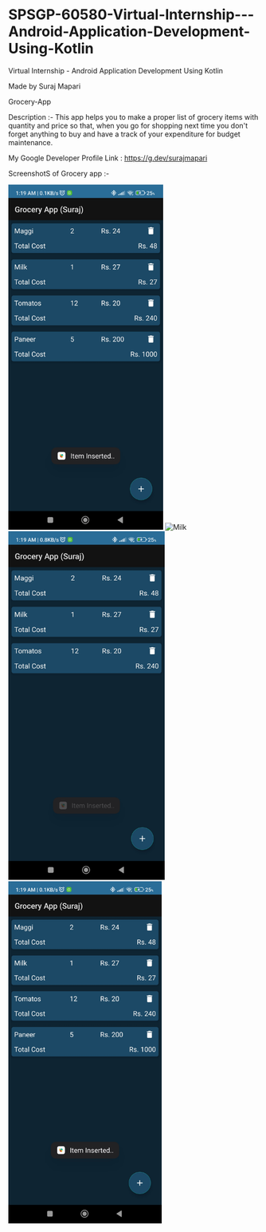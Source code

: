 # SPSGP-60580-Virtual-Internship---Android-Application-Development-Using-Kotlin
Virtual Internship - Android Application Development Using Kotlin

Made by Suraj Mapari

Grocery-App

Description :- This app helps you to make a proper list of grocery items with quantity and price so that, 
when you go for shopping next time you don't forget anything to buy and have a track of your expenditure for budget maintenance.

My Google Developer Profile Link : https://g.dev/surajmapari

ScreenshotS of Grocery app :-

<img width="311" alt="[Maggi" src="https://github.com/smartinternz02/SPSGP-60580-Virtual-Internship---Android-Application-Development-Using-Kotlin/blob/master/Media/IMG1.jpg">
<img width="315" alt="Milk" src="SPSGP-60580-Virtual-Internship---Android-Application-Development-Using-Kotlin/Media/IMG2.jpg">
<img width="314" alt="Tomatoes" src="https://github.com/smartinternz02/SPSGP-60580-Virtual-Internship---Android-Application-Development-Using-Kotlin/blob/master/Media/IMG3.jpg">
<img width="308" alt="Paneer" src="https://github.com/smartinternz02/SPSGP-60580-Virtual-Internship---Android-Application-Development-Using-Kotlin/blob/master/Media/IMG4.jpg">
